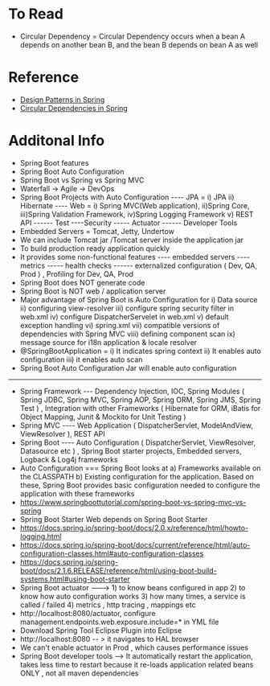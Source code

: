 # To Read
* Circular Dependency =  Circular Dependency occurs when a bean A depends on another bean B, and the bean B depends on bean A as well


# Reference
* [Design Patterns in Spring](https://www.baeldung.com/spring-framework-design-patterns)
* [Circular Dependencies in Spring](https://www.baeldung.com/circular-dependencies-in-spring)

# Additonal Info 
* Spring Boot features
* Spring Boot Auto Configuration
* Spring Boot vs Spring vs Spring MVC
* Waterfall -> Agile -> DevOps
* Spring Boot Projects with Auto Configuration
       ---- JPA = i) JPA ii) Hibernate
       ---- Web = i) Spring MVC(Web application), ii)Spring Core, iii)Spring Validation Framework, iv)Spring Logging Framework v) REST API
      ------ Test
       ----Security
       ----- Actuator
       ------ Developer Tools
* Embedded Servers = Tomcat, Jetty, Undertow
* We can include Tomcat jar /Tomcat server inside the application jar
* To build production ready application quickly
* It provides some non-functional features
            ---- embedded servers
           ---- metrics
           ----- health checks
          ------ externalized configuration ( Dev, QA, Prod ) , Profiling for Dev, QA, Prod
* Spring Boot does NOT generate code
* Spring Boot is NOT web / application server
* Major advantage of Spring Boot is Auto Configuration for
                                 i) Data source
                                 ii) configuring view-resolver
                                 iii) configure spring security filter in web.xml
                                 iv) configure DispatcherServelet in web.xml
                                 v) default exception handling
                                 vi) spring.xml
                                 vii) compatible versions of dependencies with Spring MVC
                                 viii) defining component scan
                                  ix) message source for i18n application & locale resolver
* @SpringBootApplication = i) It indicates spring context ii) It enables auto configuration iii) it enables auto scan
* Spring Boot Auto Configuration Jar will enable auto configuration
-------------------------
* Spring Framework --- Dependency Injection, IOC, Spring Modules ( Spring JDBC, Spring MVC, Spring AOP, Spring ORM, Spring JMS, Spring Test ) , Integration with other Frameworks ( Hibernate for ORM, iBatis for Object Mapping, Junit & Mockito for Unit Testing )
* Spring MVC  ---- Web Application ( DispatcherServlet, ModelAndView, ViewResolver ), REST API
* Spring Boot  ---- Auto Configuration ( DispatcherServlet, ViewResolver, Datasource etc ) , Spring Boot starter projects, Embedded servers, Logback & Log4j frameworks
* Auto Configuration === Spring Boot looks at a) Frameworks available on the CLASSPATH b) Existing configuration for the application. Based on these, Spring Boot provides basic configuration needed to configure the application with these frameworks
* https://www.springboottutorial.com/spring-boot-vs-spring-mvc-vs-spring
* Spring Boot Starter Web depends on  Spring Boot Starter
* https://docs.spring.io/spring-boot/docs/2.0.x/reference/html/howto-logging.html
* https://docs.spring.io/spring-boot/docs/current/reference/html/auto-configuration-classes.html#auto-configuration-classes
* https://docs.spring.io/spring-boot/docs/2.1.6.RELEASE/reference/html/using-boot-build-systems.html#using-boot-starter
* Spring Boot actuator ---> 1) to know beans configured in app 2) to know how auto configuration works 3) how many times, a service is called / failed 4) metrics , http tracing , mappings etc
* http://localhost:8080/actuator, configure management.endpoints.web.exposure.include=* in YML file
* Download Spring Tool Eclipse Plugin into Eclipse
* http://localhost:8080 -- > it navigates to HAL browser
* We can't enable actuator in Prod , which causes performance issues
* Spring Boot developer tools  --> It automatically restart the application, takes less time to restart because it re-loads application related beans ONLY , not all maven dependencies


